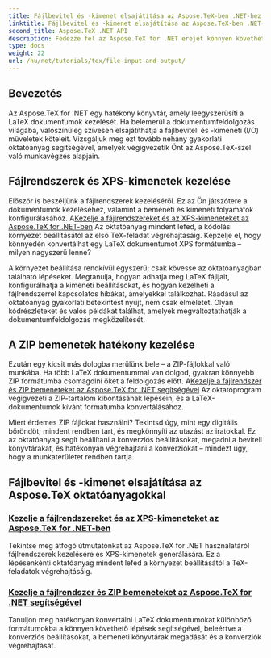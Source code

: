 ```yaml
---
title: Fájlbevitel és -kimenet elsajátítása az Aspose.TeX-ben .NET-hez
linktitle: Fájlbevitel és -kimenet elsajátítása az Aspose.TeX-ben .NET-hez
second_title: Aspose.TeX .NET API
description: Fedezze fel az Aspose.TeX for .NET erejét könnyen követhető oktatóanyagainkkal a fájlbevitelről/kimenetről és XPS-generálásról a zökkenőmentes dokumentumfeldolgozás érdekében.
type: docs
weight: 22
url: /hu/net/tutorials/tex/file-input-and-output/
---
```

## Bevezetés

Az Aspose.TeX for .NET egy hatékony könyvtár, amely leegyszerűsíti a LaTeX dokumentumok kezelését. Ha belemerül a dokumentumfeldolgozás világába, valószínűleg szívesen elsajátíthatja a fájlbeviteli és -kimeneti (I/O) műveletek köteleit. Vizsgáljuk meg ezt tovább néhány gyakorlati oktatóanyag segítségével, amelyek végigvezetik Önt az Aspose.TeX-szel való munkavégzés alapjain.

## Fájlrendszerek és XPS-kimenetek kezelése

Először is beszéljünk a fájlrendszerek kezeléséről. Ez az Ön játszótere a dokumentumok kezeléséhez, valamint a bemeneti és kimeneti folyamatok konfigurálásához. A[Kezelje a fájlrendszereket és az XPS-kimeneteket az Aspose.TeX for .NET-ben](./handle-filesystem-and-xps-output/) Az oktatóanyag mindent lefed, a kódolási környezet beállításától az első TeX-feladat végrehajtásáig. Képzelje el, hogy könnyedén konvertálhat egy LaTeX dokumentumot XPS formátumba – milyen nagyszerű lenne? 

A környezet beállítása rendkívül egyszerű; csak kövesse az oktatóanyagban található lépéseket. Megtanulja, hogyan adhatja meg LaTeX fájljait, konfigurálhatja a kimeneti beállításokat, és hogyan kezelheti a fájlrendszerrel kapcsolatos hibákat, amelyekkel találkozhat. Ráadásul az oktatóanyag gyakorlati betekintést nyújt, nem csak elméletet. Olyan kódrészleteket és valós példákat találhat, amelyek megváltoztathatják a dokumentumfeldolgozás megközelítését.

## A ZIP bemenetek hatékony kezelése

Ezután egy kicsit más dologba merülünk bele – a ZIP-fájlokkal való munkába. Ha több LaTeX dokumentummal van dolgod, gyakran könnyebb ZIP formátumba csomagolni őket a feldolgozás előtt. A[Kezelje a fájlrendszer és ZIP bemeneteket az Aspose.TeX for .NET segítségével](./handle-filesystem-and-zip-inputs/) Az oktatóprogram végigvezeti a ZIP-tartalom kibontásának lépésein, és a LaTeX-dokumentumok kívánt formátumba konvertálásához.

Miért érdemes ZIP fájlokat használni? Tekintsd úgy, mint egy digitális bőröndöt; mindent rendben tart, és megkönnyíti az utazást az iratokkal. Ez az oktatóanyag segít beállítani a konverziós beállításokat, megadni a beviteli könyvtárakat, és hatékonyan végrehajtani a konverziókat – mindezt úgy, hogy a munkaterületet rendben tartja. 

## Fájlbevitel és -kimenet elsajátítása az Aspose.TeX oktatóanyagokkal
### [Kezelje a fájlrendszereket és az XPS-kimeneteket az Aspose.TeX for .NET-ben](./handle-filesystem-and-xps-output/)
Tekintse meg átfogó útmutatónkat az Aspose.TeX for .NET használatáról fájlrendszerek kezelésére és XPS-kimenetek generálására. Ez a lépésenkénti oktatóanyag mindent lefed a környezet beállításától a TeX-feladatok végrehajtásáig.
### [Kezelje a fájlrendszer és ZIP bemeneteket az Aspose.TeX for .NET segítségével](./handle-filesystem-and-zip-inputs/)
Tanuljon meg hatékonyan konvertálni LaTeX dokumentumokat különböző formátumokba a könnyen követhető lépések segítségével, beleértve a konverziós beállításokat, a bemeneti könyvtárak megadását és a konverziók végrehajtását.